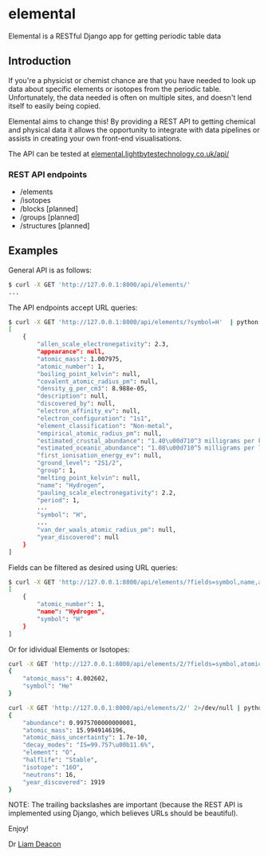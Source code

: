 # elemental

Elemental is a RESTful Django app for getting periodic table data

## Introduction

If you're a physicist or chemist chance are that you have needed to look up data about specific elements or
isotopes from the periodic table. Unfortunately, the data needed is often on multiple sites, and doesn't
lend itself to easily being copied.

Elemental aims to change this! By providing a REST API to getting chemical and physical data it allows
the opportunity to integrate with data pipelines or assists in creating your own front-end visualisations.

The API can be tested at [elemental.lightbytestechnology.co.uk/api/](https://elemental.lightbytestechnology.co.uk/api/) 

### REST API endpoints

- /elements
- /isotopes
- /blocks [planned]
- /groups [planned]
- /structures [planned]

## Examples

General API is as follows:

```bash
$ curl -X GET 'http://127.0.0.1:8000/api/elements/'
...
```

The API endpoints accept URL queries:

```bash
$ curl -X GET 'http://127.0.0.1:8000/api/elements/?symbol=H'  | python -m json.tool 
[
    {
        "allen_scale_electronegativity": 2.3,
        "appearance": null,
        "atomic_mass": 1.007975,
        "atomic_number": 1,
        "boiling_point_kelvin": null,
        "covalent_atomic_radius_pm": null,
        "density_g_per_cm3": 8.988e-05,
        "description": null,
        "discovered_by": null,
        "electron_affinity_ev": null,
        "electron_configuration": "1s1",
        "element_classification": "Non-metal",
        "empirical_atomic_radius_pm": null,
        "estimated_crustal_abundance": "1.40\u00d710^3 milligrams per kilogram",
        "estimated_oceanic_abundance": "1.08\u00d710^5 milligrams per liter",        "estimated_universal_abundance": null,
        "first_ionisation_energy_ev": null,
        "ground_level": "2S1/2",
        "group": 1,
        "melting_point_kelvin": null,
        "name": "Hydrogen",
        "pauling_scale_electronegativity": 2.2,
        "period": 1,
        ...
        "symbol": "H",
        ...
        "van_der_waals_atomic_radius_pm": null,
        "year_discovered": null
    }
]
```

Fields can be filtered as desired using URL queries:

```bash
$ curl -X GET 'http://127.0.0.1:8000/api/elements/?fields=symbol,name,atomic_number&symbol=H,He' | python -m json.tool
[
    {
        "atomic_number": 1,
        "name": "Hydrogen",
        "symbol": "H"
    }
]
```

Or for idividual Elements or Isotopes:

```bash
curl -X GET 'http://127.0.0.1:8000/api/elements/2/?fields=symbol,atomic_mass' 2>/dev/null | python -m json.tool
{
    "atomic_mass": 4.002602,
    "symbol": "He"
}
```

```bash
curl -X GET 'http://127.0.0.1:8000/api/elements/2/' 2>/dev/null | python -m json.tool
{
    "abundance": 0.9975700000000001,
    "atomic_mass": 15.9949146196,
    "atomic_mass_uncertainty": 1.7e-10,
    "decay_modes": "IS=99.757\u00b11.6%",
    "element": "O",
    "halflife": "Stable",
    "isotope": "16O",
    "neutrons": 16,
    "year_discovered": 1919
}
```

NOTE: The trailing backslashes are important (because the REST API is implemented using Django, 
which believes URLs should be beautiful).

Enjoy!

Dr [Liam Deacon](mailto://liam.deacon@lightbytestechnology.co.uk)
